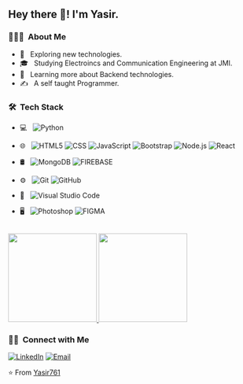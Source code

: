 

<h2> Hey there 👋! I'm Yasir.</h2>

<h3> 👨🏻‍💻 &nbsp;About Me </h3>

- 🤔 &nbsp; Exploring new technologies.
- 🎓 &nbsp; Studying Electroincs and Communication Engineering at JMI.
- 🌱 &nbsp; Learning more about Backend technologies.
- ✍️ &nbsp; A self taught Programmer.

<h3> 🛠 &nbsp;Tech Stack</h3>

- 💻 &nbsp;
  ![Python](https://img.shields.io/badge/-Python-333333?style=flat&logo=python)
- 🌐 &nbsp;
  ![HTML5](https://img.shields.io/badge/-HTML5-333333?style=flat&logo=HTML5)
  ![CSS](https://img.shields.io/badge/-CSS-333333?style=flat&logo=CSS3&logoColor=1572B6)
  ![JavaScript](https://img.shields.io/badge/-JavaScript-333333?style=flat&logo=javascript)
  ![Bootstrap](https://img.shields.io/badge/-Bootstrap-333333?style=flat&logo=bootstrap&logoColor=563D7C)
  ![Node.js](https://img.shields.io/badge/-Node.js-333333?style=flat&logo=node.js)
  ![React](https://img.shields.io/badge/-React-333333?style=flat&logo=react)
- 🛢 &nbsp;
  ![MongoDB](https://img.shields.io/badge/-MongoDB-333333?style=flat&logo=mongodb)
  ![FIREBASE](https://img.shields.io/badge/-FIREBASE-333333?style=flat&logo=firebase)
- ⚙️ &nbsp;
  ![Git](https://img.shields.io/badge/-Git-333333?style=flat&logo=git)
  ![GitHub](https://img.shields.io/badge/-GitHub-333333?style=flat&logo=github)
  
- 🔧 &nbsp;
  ![Visual Studio Code](https://img.shields.io/badge/-Visual%20Studio%20Code-333333?style=flat&logo=visual-studio-code&logoColor=007ACC)
- 🖥 &nbsp;
  ![Photoshop](https://img.shields.io/badge/-Photoshop-333333?style=flat&logo=adobe-photoshop)
  ![FIGMA](https://img.shields.io/badge/-Photoshop-333333?style=flat&logo=adobe-figma)

<br/>

<a href="https://github.com/Yasir761">
  <img height="180em" src="https://github-readme-stats.vercel.app/api?username=Yasir761&theme=buefy&show_icons=true" />
  <img height="180em" src="https://github-readme-stats.vercel.app/api/top-langs/?username=Yasir761&theme=buefy&layout=compact" />
</a>

<br/>

<h3> 🤝🏻 &nbsp;Connect with Me </h3>

<p align="center">

<a href="https://www.linkedin.com/in/mohammad-yasir-b5a8101b4//"><img alt="LinkedIn" src="https://img.shields.io/badge/LinkedIn-Mohammad%20Yasir%20Ansari-blue?style=flat-square&logo=linkedin"></a>
<a href="mailto:myasiransari16@gmail.com"><img alt="Email" src="https://img.shields.io/badge/Email-workwith29@gmail.com-blue?style=flat-square&logo=gmail"></a>
</p>

⭐️ From [Yasir761](https://github.com/Yasir761)
